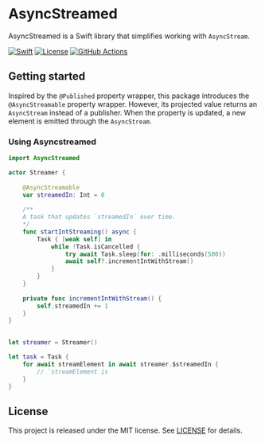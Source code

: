# AsyncStreamed

AsyncStreamed is a Swift library that simplifies working with `AsyncStream`.

[![Swift][swift-badge]][swift-url]
[![License][mit-badge]][mit-url]
[![GitHub Actions][gh-actions-badge]][gh-actions-url]

## Getting started

Inspired by the `@Published` property wrapper, this package introduces the `@AsyncStreamable` property wrapper. However, its projected value returns an `AsyncStream` instead of a publisher. When the property is updated, a new element is emitted through the `AsyncStream`. 

### Using Asyncstreamed

```swift
import AsyncStreamed

actor Streamer {
        
    @AsyncStreamable
    var streamedIn: Int = 0
    
    /**
    A task that updates `streamedIn` over time.
    */
    func startIntStreaming() async {
        Task { [weak self] in
            while !Task.isCancelled {
                try await Task.sleep(for: .milliseconds(500))
                await self?.incrementIntWithStream()
            }
        }
    }
    
    private func incrementIntWithStream() {
        self.streamedIn += 1
    }
}

        
let streamer = Streamer()

let task = Task {
    for await streamElement in await streamer.$streamedIn {
        // `streamElement is 
    }
}
```

## License

This project is released under the MIT license. See [LICENSE](LICENSE) for details.

[swift-badge]: https://img.shields.io/badge/Swift-6.0-orange.svg?style=flat
[swift-url]: https://swift.org

[mit-badge]: https://img.shields.io/badge/License-MIT-blue.svg?style=flat
[mit-url]: https://tldrlegal.com/license/mit-license

[gh-actions-badge]: https://github.com/gabrielar/AsyncStreamed/actions/workflows/build.yml/badge.svg?branch=main
[gh-actions-url]: https://github.com/gabrielar/AsyncStreamed/actions?query=branch%3Amain++